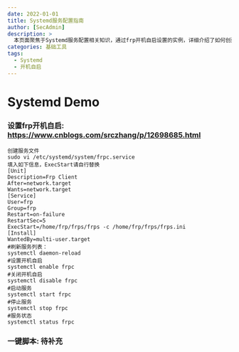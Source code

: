 ```yaml
---
date: 2022-01-01
title: Systemd服务配置指南
author: [SecAdmin]
description: >
  本页面聚焦于Systemd服务配置相关知识，通过frp开机自启设置的实例，详细介绍了如何创建服务文件、填写关键配置信息，如服务描述、启动依赖、用户与组设置、重启策略以及具体执行命令等。同时还涵盖了刷新服务列表、设置与关闭开机自启、启动与停止服务以及查看服务状态等一系列操作，为用户利用Systemd进行服务管理提供全面且实用的指引，后续还将补充一键脚本相关内容。
categories: 基础工具
tags:
  - Systemd
  - 开机自启
---
```


# Systemd Demo

### 设置frp开机自启: https://www.cnblogs.com/srczhang/p/12698685.html
```
创建服务文件
sudo vi /etc/systemd/system/frpc.service
填入如下信息，ExecStart请自行替换
[Unit]
Description=Frp Client
After=network.target
Wants=network.target
[Service]
User=frp
Group=frp
Restart=on-failure
RestartSec=5
ExecStart=/home/frp/frps/frps -c /home/frp/frps/frps.ini
[Install]
WantedBy=multi-user.target
#刷新服务列表：
systemctl daemon-reload
#设置开机自启
systemctl enable frpc
#关闭开机自启
systemctl disable frpc
#启动服务
systemctl start frpc
#停止服务
systemctl stop frpc
#服务状态
systemctl status frpc
```

### 一键脚本: 待补充
